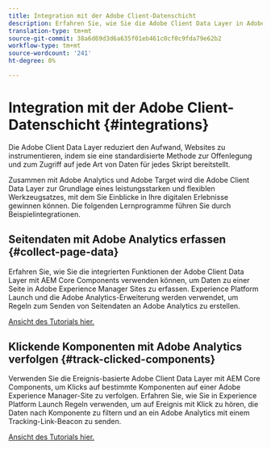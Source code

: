 ```yaml
---
title: Integration mit der Adobe Client-Datenschicht
description: Erfahren Sie, wie Sie die Adobe Client Data Layer in Adobe Analytics und Adobe Target integrieren, um Einblicke in Ihre Website zu erhalten.
translation-type: tm+mt
source-git-commit: 38a6d69d3d6a635f01eb461c0cf0c9fda79e62b2
workflow-type: tm+mt
source-wordcount: '241'
ht-degree: 0%

---
```



# Integration mit der Adobe Client-Datenschicht {#integrations}

Die Adobe Client Data Layer reduziert den Aufwand, Websites zu instrumentieren, indem sie eine standardisierte Methode zur Offenlegung und zum Zugriff auf jede Art von Daten für jedes Skript bereitstellt.

Zusammen mit Adobe Analytics und Adobe Target wird die Adobe Client Data Layer zur Grundlage eines leistungsstarken und flexiblen Werkzeugsatzes, mit dem Sie Einblicke in Ihre digitalen Erlebnisse gewinnen können. Die folgenden Lernprogramme führen Sie durch Beispielintegrationen.

## Seitendaten mit Adobe Analytics erfassen {#collect-page-data}

Erfahren Sie, wie Sie die integrierten Funktionen der Adobe Client Data Layer mit AEM Core Components verwenden können, um Daten zu einer Seite in Adobe Experience Manager Sites zu erfassen. Experience Platform Launch und die Adobe Analytics-Erweiterung werden verwendet, um Regeln zum Senden von Seitendaten an Adobe Analytics zu erstellen.

[Ansicht des Tutorials hier.](https://docs.adobe.com/content/help/en/experience-manager-learn/sites/integrations/analytics/collect-data-analytics.html)

## Klickende Komponenten mit Adobe Analytics verfolgen {#track-clicked-components}

Verwenden Sie die Ereignis-basierte Adobe Client Data Layer mit AEM Core Components, um Klicks auf bestimmte Komponenten auf einer Adobe Experience Manager-Site zu verfolgen. Erfahren Sie, wie Sie in Experience Platform Launch Regeln verwenden, um auf Ereignis mit Klick zu hören, die Daten nach Komponente zu filtern und an ein Adobe Analytics mit einem Tracking-Link-Beacon zu senden.

[Ansicht des Tutorials hier.](https://docs.adobe.com/content/help/en/experience-manager-learn/sites/integrations/analytics/track-clicked-component.html)
